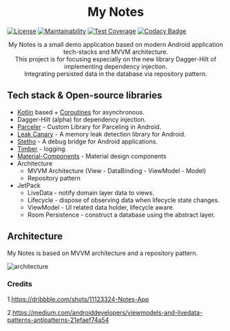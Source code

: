 <h1 align="center">My Notes</h1>

[![License](https://img.shields.io/badge/License-Apache%202.0-blue.svg)](https://opensource.org/licenses/Apache-2.0)
[![Maintainability](https://api.codeclimate.com/v1/badges/7601cd5df8b081399523/maintainability)](https://codeclimate.com/github/KKApaya/NotePad/maintainability)
[![Test Coverage](https://api.codeclimate.com/v1/badges/7601cd5df8b081399523/test_coverage)](https://codeclimate.com/github/KKApaya/NotePad/test_coverage)
[![Codacy Badge](https://app.codacy.com/project/badge/Grade/e8bc3263d6544ba9b40db335ab3b22ab)](https://www.codacy.com/manual/KKApaya/NotePad?utm_source=github.com&amp;utm_medium=referral&amp;utm_content=KKApaya/NotePad&amp;utm_campaign=Badge_Grade)

<p align="center">  
My Notes is a small demo application based on modern Android application tech-stacks and MVVM architecture.<br>This project is for focusing especially on the new library Dagger-Hilt of implementing dependency injection.<br>
Integrating persisted data in the database via repository pattern.
</p>

## Tech stack & Open-source libraries
 - [Kotlin](https://kotlinlang.org/) based + [Coroutines](https://github.com/Kotlin/kotlinx.coroutines) for asynchronous.
 - Dagger-Hilt (alpha) for dependency injection.
 - [Parceler](https://github.com/johncarl81/pareler) - Custom Library for Parceling in Android.
 - [Leak Canary](https://github.com/square/leakcanary) - A memory leak detection library for Android.
 - [Stetho](https://github.com/facebook/stetho) - A debug bridge for Android applications.
 - [Timber](https://github.com/JakeWharton/timber) - logging.
 - [Material-Components](https://github.com/material-components/material-components-android) - Material design components
 - Architecture
   - MVVM Architecture (View - DataBinding - ViewModel - Model)
   - Repository pattern
 - JetPack
   - LiveData - notify domain layer data to views.
   - Lifecycle - dispose of observing data when lifecycle state changes.
   - ViewModel - UI related data holder, lifecycle aware.
   - Room Persistence - construct a database using the abstract layer.

## Architecture
My Notes is based on MVVM architecture and a repository pattern.

![architecture](https://user-images.githubusercontent.com/24237865/77502018-f7d36000-6e9c-11ea-92b0-1097240c8689.png)


### Credits
1.https://dribbble.com/shots/11123324-Notes-App

2.https://medium.com/androiddevelopers/viewmodels-and-livedata-patterns-antipatterns-21efaef74a54